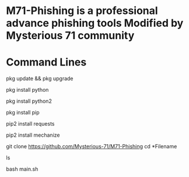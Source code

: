 # M71-Phishing is a professional advance phishing tools Modified by Mysterious 71 community
# Command Lines 

 pkg update && pkg upgrade

pkg install python

pkg install python2

pkg install pip

pip2 install requests

pip2 install mechanize

git clone https://github.com/Mysterious-71/M71-Phishing
cd *Filename 

ls

bash main.sh
